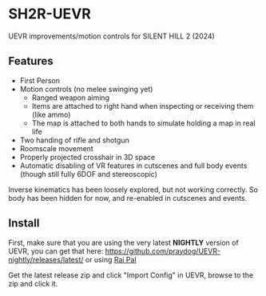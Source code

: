 # SH2R-UEVR

UEVR improvements/motion controls for SILENT HILL 2 (2024)

## Features
* First Person
* Motion controls (no melee swinging yet)
  * Ranged weapon aiming
  * Items are attached to right hand when inspecting or receiving them (like ammo)
  * The map is attached to both hands to simulate holding a map in real life 
* Two handing of rifle and shotgun
* Roomscale movement
* Properly projected crosshair in 3D space
* Automatic disabling of VR features in cutscenes and full body events (though still fully 6DOF and stereoscopic)

Inverse kinematics has been loosely explored, but not working correctly. So body has been hidden for now, and re-enabled in cutscenes and events.

## Install

First, make sure that you are using the very latest **NIGHTLY** version of UEVR, you can get that here: https://github.com/praydog/UEVR-nightly/releases/latest/ or using [Rai Pal](https://github.com/Raicuparta/rai-pal)

Get the latest release zip and click "Import Config" in UEVR, browse to the zip and click it.
